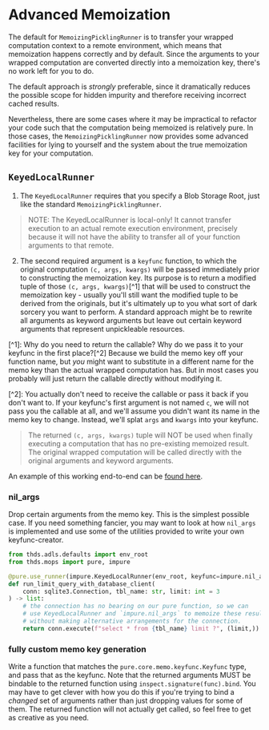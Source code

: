 # Advanced Memoization

The default for `MemoizingPicklingRunner` is to transfer your wrapped computation context to a remote
environment, which means that memoization happens correctly and by default. Since the arguments to your
wrapped computation are converted directly into a memoization key, there's no work left for you to do.

The default approach is _strongly_ preferable, since it dramatically reduces the possible scope for
hidden impurity and therefore receiving incorrect cached results.

Nevertheless, there are some cases where it may be impractical to refactor your code such that the
computation being memoized is relatively pure. In those cases, the `MemoizingPicklingRunner` now provides
some advanced facilities for lying to yourself and the system about the true memoization key for your
computation.

## `KeyedLocalRunner`

1. The `KeyedLocalRunner` requires that you specify a Blob Storage Root, just like the standard
   `MemoizingPicklingRunner`.

> NOTE: The KeyedLocalRunner is local-only! It cannot transfer execution to an actual remote execution
> environment, precisely because it will not have the ability to transfer all of your function arguments
> to that remote.

2. The second required argument is a `keyfunc` function, to which the original computation
   `(c, args, kwargs)` will be passed immediately prior to constructing the memoization key. Its purpose
   is to return a modified tuple of those `(c, args, kwargs)`\[^1\] that will be used to construct the
   memoization key - usually you'll still want the modified tuple to be derived from the originals, but
   it's ultimately up to you what sort of dark sorcery you want to perform. A standard approach might be
   to rewrite all arguments as keyword arguments but leave out certain keyword arguments that represent
   unpickleable resources.

\[^1\]: Why do you need to return the callable? Why do we pass it to your keyfunc in the first
place?\[^2\] Because we build the memo key off your function name, but _you_ might want to substitute in
a different name for the memo key than the actual wrapped computation has. But in most cases you probably
will just return the callable directly without modifying it.

\[^2\]: You actually don't need to receive the callable or pass it back if you don't want to. If your
keyfunc's first argument is not named `c`, we will not pass you the callable at all, and we'll assume you
didn't want its name in the memo key to change. Instead, we'll splat `args` and `kwargs` into your
keyfunc.

> The returned `(c, args, kwargs)` tuple will NOT be used when finally executing a computation that has
> no pre-existing memoized result. The original wrapped computation will be called directly with the
> original arguments and keyword arguments.

An example of this working end-to-end can be [found here](../examples/impure.py).

### nil_args

Drop certain arguments from the memo key. This is the simplest possible case. If you need something
fancier, you may want to look at how `nil_args` is implemented and use some of the utilities provided to
write your own keyfunc-creator.

```python
from thds.adls.defaults import env_root
from thds.mops import pure, impure

@pure.use_runner(impure.KeyedLocalRunner(env_root, keyfunc=impure.nil_args('conn')))
def run_limit_query_with_database_client(
    conn: sqlite3.Connection, tbl_name: str, limit: int = 3
) -> list:
    # the connection has no bearing on our pure function, so we can
    # use KeyedLocalRunner and `impure.nil_args` to memoize these results
    # without making alternative arrangements for the connection.
    return conn.execute(f"select * from {tbl_name} limit ?", (limit,)).fetchall()
```

### fully custom memo key generation

Write a function that matches the `pure.core.memo.keyfunc.Keyfunc` type, and pass that as the keyfunc.
Note that the returned arguments MUST be bindable to the returned function using
`inspect.signature(func).bind`. You may have to get clever with how you do this if you're trying to bind
a _changed_ set of arguments rather than just dropping values for some of them. The returned function
will not actually get called, so feel free to get as creative as you need.
